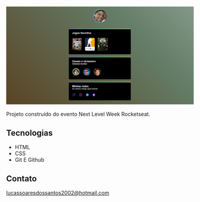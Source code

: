 ![Preview](./Preview.png)

Projeto construído do evento Next Level Week Rocketseat.


## Tecnologias

- HTML
- CSS
- Git E Github

## Contato 

lucassoaresdossantos2002@hotmail.com
